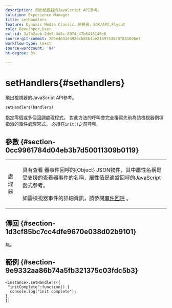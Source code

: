 ```yaml
---
description: 飛出檢視器的JavaScript API參考。
solution: Experience Manager
title: setHandlers
feature: Dynamic Media Classic，檢視器，SDK/API,Flyout
role: Developer,User
exl-id: 3a7b2aeb-2de5-4d4c-8974-47b6418140e6
source-git-commit: 206e4643e3926cb85b4be2189743578f88180be7
workflow-type: tm+mt
source-wordcount: '94'
ht-degree: 3%

---
```


# setHandlers{#sethandlers}

飛出檢視器的JavaScript API參考。

`setHandlers(handlers)`

指定零個或多個回調處理程式。 對此方法的呼叫會完全覆寫先前為該檢視器例項指派的事件處理常式。 必須在`init()`之前呼叫。

## 參數 {#section-0cc9961784d04eb3b7d50011309b0119}

<table id="table_896DFF34A68A403DB93A6D597461A573"> 
 <tbody> 
  <tr> 
   <td colname="col1"> <p> <span class="codeph"> <span class="varname"> 處理器  </span> </span> </p> </td> 
   <td colname="col2"> <p> <span class="codeph"> 具有查看 </span> 器事件回呼的{Object} JSON物件，其中屬性名稱是受支援的查看器事件的名稱，屬性值是適當回呼的JavaScript函式參考。 </p> <p>如需檢視器事件的詳細資訊，請參閱<a href="../../../c-html5-s7-aem-asset-viewers/c-html5-flyout-viewer-20-about/c-html5-flyout-viewer-20-event-callbacks.md#concept-53eb01d28189437790268da4929f2a10" format="dita" scope="local">事件回呼</a> 。 </p> </td> 
  </tr> 
 </tbody> 
</table>

## 傳回 {#section-1d3cf85bc7cc4dfe9670e038d02b9101}

無。

## 範例 {#section-9e9332aa86b74a5fb321375c03fdc5b3}

```
<instance>.setHandlers({ 
 "initComplete":function() { 
  console.log("init complete"); 
} 
})
```
